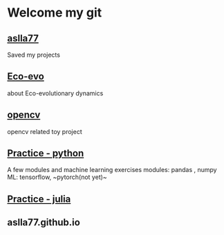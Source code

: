 # Welcome my git

## [aslla77](https://github.com/aslla77/aslla77)
  Saved my projects
  
## [Eco-evo](https://github.com/aslla77/Eco-evo)
  about Eco-evolutionary dynamics
  
## [opencv](https://github.com/aslla77/opencv)
  opencv related toy project
  
## [Practice - python](https://github.com/aslla77/Practice-python)
  A few modules and machine learning exercises
  modules: pandas , numpy
  ML: tensorflow, ~pytorch(not yet)~
  
## [Practice - julia](https://github.com/aslla77/Practice-julia)
  
## aslla77.github.io
